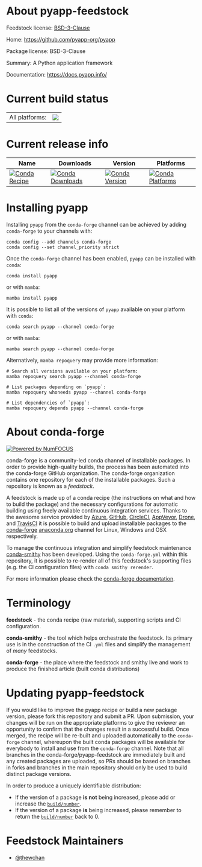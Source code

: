 About pyapp-feedstock
=====================

Feedstock license: [BSD-3-Clause](https://github.com/conda-forge/pyapp-feedstock/blob/main/LICENSE.txt)

Home: https://github.com/pyapp-org/pyapp

Package license: BSD-3-Clause

Summary: A Python application framework

Documentation: https://docs.pyapp.info/

Current build status
====================


<table><tr><td>All platforms:</td>
    <td>
      <a href="https://dev.azure.com/conda-forge/feedstock-builds/_build/latest?definitionId=17308&branchName=main">
        <img src="https://dev.azure.com/conda-forge/feedstock-builds/_apis/build/status/pyapp-feedstock?branchName=main">
      </a>
    </td>
  </tr>
</table>

Current release info
====================

| Name | Downloads | Version | Platforms |
| --- | --- | --- | --- |
| [![Conda Recipe](https://img.shields.io/badge/recipe-pyapp-green.svg)](https://anaconda.org/conda-forge/pyapp) | [![Conda Downloads](https://img.shields.io/conda/dn/conda-forge/pyapp.svg)](https://anaconda.org/conda-forge/pyapp) | [![Conda Version](https://img.shields.io/conda/vn/conda-forge/pyapp.svg)](https://anaconda.org/conda-forge/pyapp) | [![Conda Platforms](https://img.shields.io/conda/pn/conda-forge/pyapp.svg)](https://anaconda.org/conda-forge/pyapp) |

Installing pyapp
================

Installing `pyapp` from the `conda-forge` channel can be achieved by adding `conda-forge` to your channels with:

```
conda config --add channels conda-forge
conda config --set channel_priority strict
```

Once the `conda-forge` channel has been enabled, `pyapp` can be installed with `conda`:

```
conda install pyapp
```

or with `mamba`:

```
mamba install pyapp
```

It is possible to list all of the versions of `pyapp` available on your platform with `conda`:

```
conda search pyapp --channel conda-forge
```

or with `mamba`:

```
mamba search pyapp --channel conda-forge
```

Alternatively, `mamba repoquery` may provide more information:

```
# Search all versions available on your platform:
mamba repoquery search pyapp --channel conda-forge

# List packages depending on `pyapp`:
mamba repoquery whoneeds pyapp --channel conda-forge

# List dependencies of `pyapp`:
mamba repoquery depends pyapp --channel conda-forge
```


About conda-forge
=================

[![Powered by
NumFOCUS](https://img.shields.io/badge/powered%20by-NumFOCUS-orange.svg?style=flat&colorA=E1523D&colorB=007D8A)](https://numfocus.org)

conda-forge is a community-led conda channel of installable packages.
In order to provide high-quality builds, the process has been automated into the
conda-forge GitHub organization. The conda-forge organization contains one repository
for each of the installable packages. Such a repository is known as a *feedstock*.

A feedstock is made up of a conda recipe (the instructions on what and how to build
the package) and the necessary configurations for automatic building using freely
available continuous integration services. Thanks to the awesome service provided by
[Azure](https://azure.microsoft.com/en-us/services/devops/), [GitHub](https://github.com/),
[CircleCI](https://circleci.com/), [AppVeyor](https://www.appveyor.com/),
[Drone](https://cloud.drone.io/welcome), and [TravisCI](https://travis-ci.com/)
it is possible to build and upload installable packages to the
[conda-forge](https://anaconda.org/conda-forge) [anaconda.org](https://anaconda.org/)
channel for Linux, Windows and OSX respectively.

To manage the continuous integration and simplify feedstock maintenance
[conda-smithy](https://github.com/conda-forge/conda-smithy) has been developed.
Using the ``conda-forge.yml`` within this repository, it is possible to re-render all of
this feedstock's supporting files (e.g. the CI configuration files) with ``conda smithy rerender``.

For more information please check the [conda-forge documentation](https://conda-forge.org/docs/).

Terminology
===========

**feedstock** - the conda recipe (raw material), supporting scripts and CI configuration.

**conda-smithy** - the tool which helps orchestrate the feedstock.
                   Its primary use is in the construction of the CI ``.yml`` files
                   and simplify the management of *many* feedstocks.

**conda-forge** - the place where the feedstock and smithy live and work to
                  produce the finished article (built conda distributions)


Updating pyapp-feedstock
========================

If you would like to improve the pyapp recipe or build a new
package version, please fork this repository and submit a PR. Upon submission,
your changes will be run on the appropriate platforms to give the reviewer an
opportunity to confirm that the changes result in a successful build. Once
merged, the recipe will be re-built and uploaded automatically to the
`conda-forge` channel, whereupon the built conda packages will be available for
everybody to install and use from the `conda-forge` channel.
Note that all branches in the conda-forge/pyapp-feedstock are
immediately built and any created packages are uploaded, so PRs should be based
on branches in forks and branches in the main repository should only be used to
build distinct package versions.

In order to produce a uniquely identifiable distribution:
 * If the version of a package **is not** being increased, please add or increase
   the [``build/number``](https://docs.conda.io/projects/conda-build/en/latest/resources/define-metadata.html#build-number-and-string).
 * If the version of a package **is** being increased, please remember to return
   the [``build/number``](https://docs.conda.io/projects/conda-build/en/latest/resources/define-metadata.html#build-number-and-string)
   back to 0.

Feedstock Maintainers
=====================

* [@thewchan](https://github.com/thewchan/)

